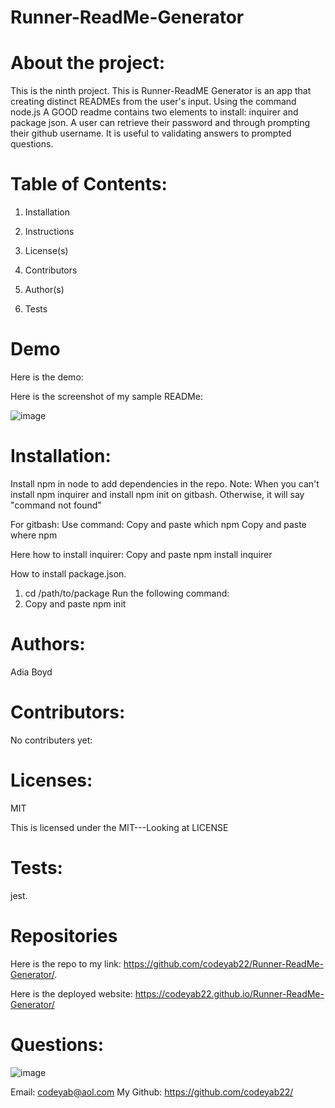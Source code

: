 # Runner-ReadMe-Generator


# About the project: 

This is the ninth project. This is Runner-ReadME Generator is an app that creating distinct READMEs from the user's input. Using the command node.js A GOOD readme contains two elements to install: inquirer and package json.  A  user can retrieve their password and through prompting their github username.   It is useful to validating answers to prompted questions. 

# Table of Contents:
 
1. Installation

2. Instructions

3. License(s)

4. Contributors

5. Author(s)

6. Tests


# Demo

Here is the demo:



Here is the screenshot of my sample READMe:


![image](https://drive.google.com/uc?export=view&id=1cDQpXm0UEhmN9K2BT-Ptn2HOt5xdEvQV)

# Installation:
Install npm in node to add dependencies in the repo.
Note: When you can't install npm inquirer and install npm init on gitbash. Otherwise, it will say "command not found" 

For gitbash:
Use command:
Copy and paste which npm 
Copy and paste where npm 



Here how to install inquirer:
Copy and paste  npm install inquirer
 
 How to install package.json.
1. cd /path/to/package
Run the following command:
2. Copy and paste npm init

# Authors: 
Adia Boyd
# Contributors: 
No contributers yet:


# Licenses: 
MIT 

This is licensed under the MIT---Looking at LICENSE

# Tests: 
jest. 
# Repositories
Here is the repo to my link: https://github.com/codeyab22/Runner-ReadMe-Generator/.


Here is the deployed website: https://codeyab22.github.io/Runner-ReadMe-Generator/

# Questions:

![image](https://drive.google.com/uc?export=view&id=1h3Ua5tdzZxbr49vTq5RmyJPI70H7jkLC)



Email: codeyab@aol.com
My Github: https://github.com/codeyab22/


